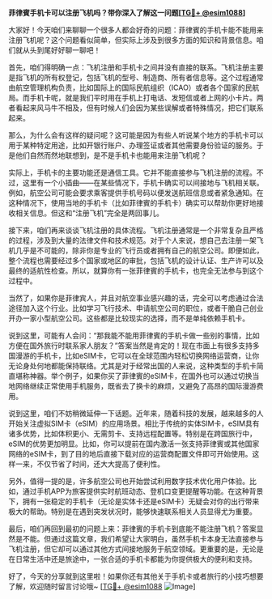 **菲律賓手机卡可以注册飞机吗？带你深入了解这一问题[[TG💪+ @esim1088](https://t.me/s/esim1088)]**

大家好！今天咱们来聊聊一个很多人都会好奇的问题：菲律賓的手机卡能不能用来注册飞机呢？这个问题看似简单，但实际上涉及到很多方面的知识和背景信息。咱们就从头到尾好好聊一聊吧！

首先，咱们得明确一点：飞机注册和手机卡之间并没有直接的联系。飞机注册主要是指飞机的所有权登记，包括飞机的型号、制造商、所有者信息等。这个过程通常由航空管理机构负责，比如国际上的国际民航组织（ICAO）或者各个国家的民航局。而手机卡呢，就是我们平时用在手机上打电话、发短信或者上网的小卡片。两者看起来风马牛不相及，但有时候人们会因为某些误解或者特殊情况，把它们联系起来。

那么，为什么会有这样的疑问呢？这可能是因为有些人听说某个地方的手机卡可以用于某种特定用途，比如开银行账户、办理签证或者其他需要身份验证的服务。于是他们自然而然地联想到，是不是手机卡也能用来注册飞机呢？

实际上，手机卡的主要功能还是通信工具。它并不能直接参与飞机注册的流程。不过，这里有一个小插曲——在某些情况下，手机卡确实可以间接地与飞机相关联。例如，航空公司可能会要求乘客提供手机号码以便发送航班信息或者紧急通知。在这种情况下，使用当地的手机卡（比如菲律賓的手机卡）确实可以帮助你更好地接收相关信息。但这和“注册飞机”完全是两回事儿。

接下来，咱们再来谈谈飞机注册的具体流程。飞机注册通常是一个非常复杂且严格的过程，涉及到大量的法律文件和技术规范。对于个人来说，想自己去注册一架飞机几乎是不可能的，除非你是专业的飞行员或者拥有自己的航空公司。即便如此，整个流程也需要经过多个国家或地区的审批，包括飞机的设计认证、生产许可以及最终的适航性检查。所以，就算你有一张菲律賓的手机卡，也完全无法参与到这个过程中。

当然了，如果你是菲律宾人，并且对航空事业感兴趣的话，完全可以考虑通过合法途径加入这个行业。比如学习飞行技术、申请航空公司的职位，或者干脆自己创业开办一家小型航空公司。这些都是比较现实的选择，而不是单纯依赖手机卡。

说到这里，可能有人会问：“那我能不能用菲律賓的手机卡做一些别的事情，比如方便在国外旅行时联系家人朋友？”答案当然是肯定的！现在市面上有很多支持多国漫游的手机卡，比如eSIM卡，它可以在全球范围内轻松切换网络运营商，让你无论身处何地都能保持联络。尤其是对于经常出国的人来说，这种类型的手机卡简直堪称神器。举个例子，如果你买了菲律賓的eSIM卡，在国外也可以通过切换当地网络继续正常使用手机服务，既省去了换卡的麻烦，又避免了高昂的国际漫游费用。

说到这里，咱们不妨稍微延伸一下话题。近年来，随着科技的发展，越来越多的人开始关注虚拟SIM卡（eSIM）的应用场景。相比于传统的实体SIM卡，eSIM具有诸多优势，比如体积更小、无需剪卡、支持远程配置等。特别是在跨国旅行中，eSIM的优势更加明显。比如，你可以提前在国内激活一张支持菲律賓或其他国家网络的eSIM卡，到了目的地后直接下载对应的运营商配置文件即可开始使用。这样一来，不仅节省了时间，还大大提高了便利性。

另外，值得一提的是，许多航空公司也开始尝试利用数字技术优化用户体验。比如，通过手机APP为旅客提供实时航班动态、登机口变更提醒等功能。在这种背景下，拥有一张稳定的手机卡（无论是实体卡还是eSIM卡）无疑会对你的出行带来极大的帮助。特别是在遇到突发状况时，能够快速联系相关人员显得尤为重要。

最后，咱们再回到最初的问题上来：菲律賓的手机卡到底能不能注册飞机？答案显然是不能。但通过这篇文章，我们希望让大家明白，虽然手机卡本身无法直接参与飞机注册，但它却可以通过其他方式间接地服务于航空领域。更重要的是，无论是在日常生活中还是旅途中，一张合适的手机卡都能为你提供极大的便利和支持。

好了，今天的分享就到这里啦！如果你还有其他关于手机卡或者旅行的小技巧想要了解，欢迎随时留言讨论哦~ [[TG💪+ @esim1088](https://t.me/s/esim1088) ![Image](https://i.postimg.cc/4NQfJmqS/Snipaste-2025-05-13-00-14-12.png)]